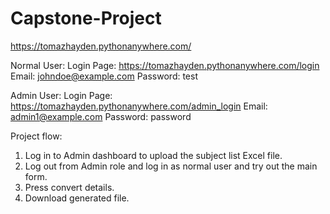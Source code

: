 # Capstone-Project
https://tomazhayden.pythonanywhere.com/

Normal User:
Login Page: https://tomazhayden.pythonanywhere.com/login
Email: johndoe@example.com
Password: test

Admin User:
Login Page: https://tomazhayden.pythonanywhere.com/admin_login
Email: admin1@example.com
Password: password

Project flow:
1. Log in to Admin dashboard to upload the subject list Excel file.
2. Log out from Admin role and log in as normal user and try out the main form.
3. Press convert details.
4. Download generated file.
